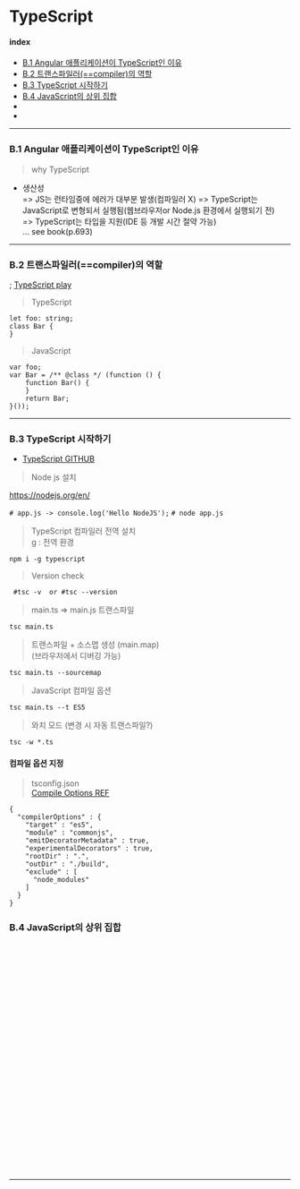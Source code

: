 # TypeScript

#### index

- <a href="#b1"> B.1 Angular 애플리케이션이 TypeScript인 이유 </a>
- <a href="#b2"> B.2 트랜스파일러(==compiler)의 역할</a>
- <a href="#b3"> B.3 TypeScript 시작하기 </a>
- <a href="#b4"> B.4 JavaScript의 상위 집합</a>
- <a href=""> </a>
- <a href=""> </a>

---

<div id="b1"></div>

### B.1 Angular 애플리케이션이 TypeScript인 이유

> why TypeScript

- 생산성  
=> JS는 런타임중에 에러가 대부분 발생(컴파일러 X)
=> TypeScript는 JavaScript로 변형되서 실행됨(웹브라우저or Node.js 환경에서 실행되기 전)  
=> TypeScript는 타입을 지원(IDE 등 개발 시간 절약 가능)  
... see book(p.693)

---

<div id="b2"></div>

### B.2 트랜스파일러(==compiler)의 역할
; <a href="http://www.typescriptlang.org/play/">TypeScript play </a>

> TypeScript

```
let foo: string;
class Bar {
}
```

> JavaScript

```
var foo;
var Bar = /** @class */ (function () {
    function Bar() {
    }
    return Bar;
}());
```
---

<div id="b3"></div>

### B.3 TypeScript 시작하기

- <a href="https://github.com/Microsoft/TypeScript">TypeScript GITHUB </a>

> Node js 설치

<a href="https://nodejs.org/en/">https://nodejs.org/en/</a>

```# app.js -> console.log('Hello NodeJS');```
```# node app.js```



> TypeScript 컴파일러 전역 설치  
g : 전역 환경

```npm i -g typescript```

> Version check

``` #tsc -v  or #tsc --version```


> main.ts => main.js 트랜스파일

```tsc main.ts```

> 트랜스파일 + 소스맵 생성 (main.map)  
(브라우저에서 디버깅 가능)

```tsc main.ts --sourcemap```

> JavaScript 컴파일 옵션

```tsc main.ts --t ES5```

> 와치 모드
(변경 시 자동 트랜스파일?)

```tsc -w *.ts```

#### 컴파일 옵션 지정

> tsconfig.json  
<a href="http://www.typescriptlang.org/docs/handbook/compiler-options.html">Compile Options REF</a>

```
{
  "compilerOptions" : {
    "target" : "es5",
    "module" : "commonjs",
    "emitDecoratorMetadata" : true,
    "experimentalDecorators" : true,
    "rootDir" : ".",
    "outDir" : "./build",
    "exclude" : [
      "node_modules"
    ]
  }
}
```

<div id="b4"></div>

### B.4 JavaScript의 상위 집합













<br /><br /><br /><br /><br /><br /><br /><br /><br /><br /><br /><br />
<br /><br /><br /><br /><br /><br /><br /><br /><br /><br /><br /><br />

---
